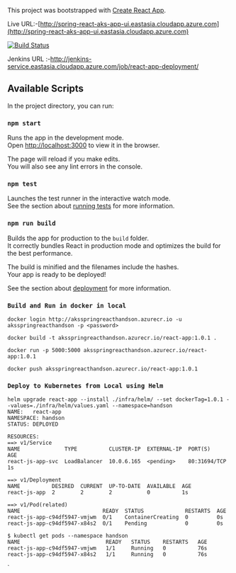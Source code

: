 This project was bootstrapped with [Create React App](https://github.com/facebook/create-react-app).

Live URL:-[http://spring-react-aks-app-ui.eastasia.cloudapp.azure.com](http://spring-react-aks-app-ui.eastasia.cloudapp.azure.com)




[![Build Status](https://dev.azure.com/reactHandson/spring-react-aks-app/_apis/build/status/react-app-devops%20-%20CI?branchName=master)](https://dev.azure.com/reactHandson/spring-react-aks-app/_build/latest?definitionId=1&branchName=master)

Jenkins URL :-http://jenkins-service.eastasia.cloudapp.azure.com/job/react-app-deployment/

## Available Scripts

In the project directory, you can run:

### `npm start`

Runs the app in the development mode.<br>
Open [http://localhost:3000](http://localhost:3000) to view it in the browser.

The page will reload if you make edits.<br>
You will also see any lint errors in the console.

### `npm test`

Launches the test runner in the interactive watch mode.<br>
See the section about [running tests](https://facebook.github.io/create-react-app/docs/running-tests) for more information.

### `npm run build`

Builds the app for production to the `build` folder.<br>
It correctly bundles React in production mode and optimizes the build for the best performance.

The build is minified and the filenames include the hashes.<br>
Your app is ready to be deployed!

See the section about [deployment](https://facebook.github.io/create-react-app/docs/deployment) for more information.

### `Build and Run in docker in local`
```  
docker login http://aksspringreacthandson.azurecr.io -u aksspringreacthandson -p <password>

docker build -t aksspringreacthandson.azurecr.io/react-app:1.0.1 .

docker run -p 5000:5000 aksspringreacthandson.azurecr.io/react-app:1.0.1

docker push aksspringreacthandson.azurecr.io/react-app:1.0.1
```
### `Deploy to Kubernetes from Local using Helm`
```
helm upgrade react-app --install ./infra/helm/ --set dockerTag=1.0.1 --values=./infra/helm/values.yaml --namespace=handson
NAME:   react-app
NAMESPACE: handson
STATUS: DEPLOYED

RESOURCES:
==> v1/Service
NAME              TYPE          CLUSTER-IP  EXTERNAL-IP  PORT(S)       AGE
react-js-app-svc  LoadBalancer  10.0.6.165  <pending>    80:31694/TCP  1s

==> v1/Deployment
NAME          DESIRED  CURRENT  UP-TO-DATE  AVAILABLE  AGE
react-js-app  2        2        2           0          1s

==> v1/Pod(related)
NAME                          READY  STATUS             RESTARTS  AGE
react-js-app-c94df5947-vmjwm  0/1    ContainerCreating  0         0s
react-js-app-c94df5947-x84s2  0/1    Pending            0         0s

$ kubectl get pods --namespace handson
NAME                           READY   STATUS    RESTARTS   AGE
react-js-app-c94df5947-vmjwm   1/1     Running   0          76s
react-js-app-c94df5947-x84s2   1/1     Running   0          76s
```
 `

